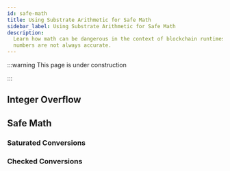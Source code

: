 ```yaml
---
id: safe-math
title: Using Substrate Arithmetic for Safe Math
sidebar_label: Using Substrate Arithmetic for Safe Math
description:
  Learn how math can be dangerous in the context of blockchain runtimes, and why floating point
  numbers are not always accurate.
---
```


<!-- prettier-ignore -->
:::warning This page is under construction

:::

## Integer Overflow

## Safe Math

### Saturated Conversions

### Checked Conversions

